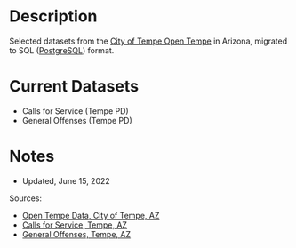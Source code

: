 Description
==========

Selected datasets from the [City of Tempe Open Tempe](https://data.tempe.gov/pages/About%20Hub "City of Tempe Open Tempe - About") in Arizona, migrated to SQL ([PostgreSQL](https://www.postgresql.org/)) format.

Current Datasets
================

* Calls for Service (Tempe PD)
* General Offenses (Tempe PD)

Notes
=====

* Updated, June 15, 2022

Sources:
* [Open Tempe Data, City of Tempe, AZ](https://data.tempe.gov "Open Tempe Data, City of Tempe, AZ")
* [Calls for Service, Tempe, AZ](https://data.tempe.gov/datasets/tempegov::calls-for-service/about "Calls for Service, Tempe, AZ")
* [General Offenses, Tempe, AZ](https://data.tempe.gov/datasets/tempegov::general-offenses/about "General Offenses, Tempe, AZ")

